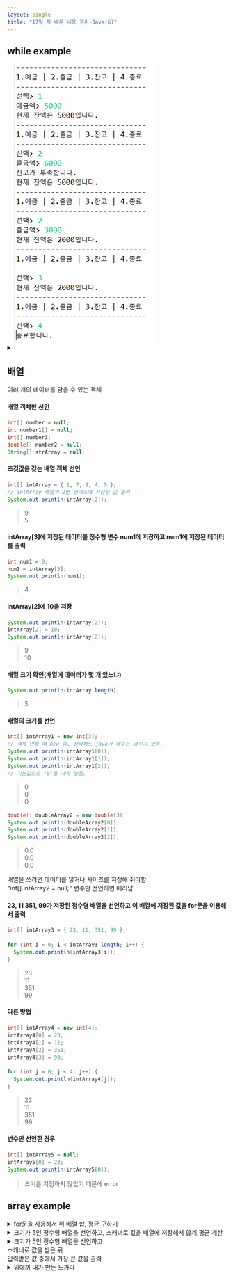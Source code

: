 ```yaml
---
layout: single
title: "17일 차 배운 내용 정리-Java(6)"
---
```


## while example

<details>
<summary><img src="../assets/images/2022-04-11 105009.png">
</summary>
<div markdown="1">
  
```java
Scanner scan = new Scanner(System.in);
int deposit = 0;
int withdraw = 0;
int balance = 0;
int select = 0;

while (true) {
  System.out.println(
      "------------------------------\n"
      + "1.예금 | 2.출금 | 3.잔고 | 4.종료\n"
      + "------------------------------");
  System.out.print("선택> ");
  select = scan.nextInt();
  if (select == 1) {
    System.out.print("예금액> ");
    deposit = scan.nextInt();
    balance += deposit;
  } else if (select == 2) {
    System.out.print("출금액> ");
    withdraw = scan.nextInt();
    if (balance < withdraw) {
      System.out.println("잔고가 부족합니다.");
    } else {
      balance -= withdraw;
    }
  } else if (select == 3) {
  } else if (select == 4) {
    System.out.println("종료합니다.");
    break;
  } else {
    System.out.println("번호를 잘못 입력하셨습니다.");
  }
  String messageBalance = "현재 잔액은 " + balance + "입니다.";
  System.out.println(messageBalance);
}
```
  
</div>
</details>

## 배열

여러 개의 데이터를 담을 수 있는 객체

#### 배열 객체만 선언
  
```java
int[] number = null;
int number1[] = null;
int[] number3;
double[] number2 = null;
String[] strArray = null;
```
  
#### 초깃값을 갖는 배열 객체 선언

```java
int[] intArray = { 1, 7, 9, 4, 5 };
// intArray 배열의 2번 인덱스에 저장된 값 출력
System.out.println(intArray[2]);
```

>9\
5
  
#### intArray[3]에 저장된 데이터를 정수형 변수 num1에 저장하고 num1에 저장된 데이터를 출력
  
```java
int num1 = 0;
num1 = intArray[3];
System.out.println(num1);
``` 
 
>4
  
#### intArray[2]에 10을 저장
  
```java
System.out.println(intArray[2]);
intArray[2] = 10;
System.out.println(intArray[2]);
```
  
>9\
10

#### 배열 크기 확인(배열에 데이터가 몇 개 있느냐)

```java
System.out.println(intArray.length);
```
  
>5
  
#### 배열의 크기를 선언
  
```java
int[] intArray1 = new int[3]; 
// 객체 만들 때 new 씀. 생략해도 java가 해주는 경우가 있음.
System.out.println(intArray1[0]);
System.out.println(intArray1[1]);
System.out.println(intArray1[2]);
// 기본값으로 "0"을 채워 넣음.
```
  
>0\
0\
0
  
```java
double[] doubleArray2 = new double[3];
System.out.println(doubleArray2[0]);
System.out.println(doubleArray2[1]);
System.out.println(doubleArray2[2]);
```
  
>0.0\
0.0\
0.0

배열을 쓰려면 데이터를 넣거나 사이즈를 지정해 줘야함.\
"int[] intArray2 = null;" 변수만 선언하면 에러남.
  
#### 23, 11 351, 99가 저장된 정수형 배열을 선언하고 이 배열에 저장된 값을 for문을 이용해서 출력
  
```java
int[] intArray3 = { 23, 11, 351, 99 };

for (int i = 0; i < intArray3.length; i++) {
  System.out.println(intArray3[i]);
}
```

>23\
11\
351\
99

#### 다른 방법
  
```java
int[] intArray4 = new int[4];
intArray4[0] = 23;
intArray4[1] = 11;
intArray4[2] = 351;
intArray4[3] = 99;
                                     
for (int j = 0; j < 4; j++) {
  System.out.println(intArray4[j]);
}
```
     
>23\
11\
351\
99
  
#### 변수만 선언한 경우
  
```java
int[] intArray5 = null;
intArray5[0] = 23;
System.out.println(intArray5[0]);
```
  
>크기를 지정하지 않았기 때문에 error
 
## array example
  
<details>
<summary>for문을 사용해서 위 배열 합, 평균 구하기
</summary>
<div markdown="1">
  
```java
int[] intArray5 = { 23, 11, 351, 99 };
int sum = 0;

for (int k = 0; k < intArray3.length; k++) {
  sum += intArray5[k];
  System.out.println(intArray5[k]);
}
int avg = sum / intArray5.length;

System.out.println("총합: " + sum);
System.out.println("평균: " + avg);
```
  
</div>
</details>
  
<details>
<summary>크기가 5인 정수형 배열을 선언하고, 스캐너로 값을 배열에 저장해서 합계,평균 계산
</summary>
<div markdown="1">
  
```java
Scanner scan = new Scanner(System.in);
int intArray[] = new int[5];
int sum = 0;

for (int i = 0; i < intArray.length; i++) {
  System.out.print(i + 1 + "번째 숫자 입력: ");
  intArray[i] = scan.nextInt();
  sum += intArray[i];
}
int avg = sum / intArray.length;
System.out.println("합계: " + sum);
System.out.println("평균: " + avg);
```
  
</div>
</details>
  
<details>
<summary>크기가 5인 정수형 배열을 선언하고<br>
스캐너로 값을 받은 뒤<br>
입력받은 값 중에서 가장 큰 값을 출력
</summary>
<div markdown="1">
  
```java
Scanner scan = new Scanner(System.in);
int[] numbers = new int[5];
int max = 0;

for (int i = 0; i < numbers.length; i++) {
  System.out.print(i + 1 + "번째 숫자 입력: ");
  numbers[i] = scan.nextInt();
}

for (int i = 0; i < numbers.length; i++) {
  if (max < numbers[i]) {
    max = numbers[i];
  }
}
System.out.println(max);
```
                      
</div>
</details>
 
<details>
<summary>위에꺼 내가 만든 노가다
</summary>
<div markdown="1">
  
```java
Scanner scan = new Scanner(System.in);
int intArray[] = new int[5];
int sum = 0;
int max = 0;

for (int i = 0; i < intArray.length; i++) {
  System.out.print(i + 1 + "번째 숫자 입력: ");
  intArray[i] = scan.nextInt();

  if (intArray[0] > intArray[1]) {
    if (intArray[0] > intArray[2]) {
      if (intArray[0] > intArray[3]) {
        if (intArray[0] > intArray[4]) {
          max = intArray[0];
        } else {
          max = intArray[4];
        }
      } else {
        if (intArray[3] > intArray[4]) {
          max = intArray[3];
        } else {
          max = intArray[4];
        }
      }
    } else {
      if (intArray[2] > intArray[3]) {
        if (intArray[2] > intArray[4]) {
          max = intArray[2];
        } else {
          max = intArray[4];
        }
      } else {
        if (intArray[3] > intArray[4]) {
          max = intArray[3];
        } else {
          max = intArray[4];
        }
      }
    }
  } else {
    if (intArray[1] > intArray[2]) {
      if (intArray[1] > intArray[3]) {
        if (intArray[1] > intArray[4]) {
          max = intArray[1];
        } else {
          max = intArray[4];
        }
      } else {
        if (intArray[3] > intArray[4]) {
          max = intArray[3];
        } else {
          max = intArray[4];
        }
      }
    } else if (intArray[2] > intArray[3]) {
      if (intArray[2] > intArray[4]) {
        max = intArray[2];
      } else {
        max = intArray[4];
      }
    } else {
      if (intArray[3] > intArray[4]) {
        max = intArray[3];
      } else {
        max = intArray[4];
      }
    }
  }

}
System.out.println("가장 큰 수는 " + max + "입니다.");
```
                      
</div>
</details>
  
